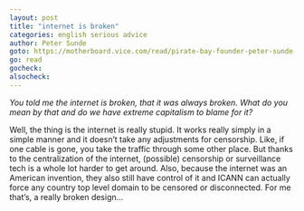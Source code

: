 ```yaml
---
layout: post
title: "internet is broken"
categories: english serious advice
author: Peter Sunde
goto: https://motherboard.vice.com/read/pirate-bay-founder-peter-sunde-i-have-given-up?ref=speak.junglestar.org
go: read
gocheck:
alsocheck:
---
```

_You told me the internet is broken, that it was always broken. What do you mean by that and do we have extreme capitalism to blame for it?_


Well, the thing is the internet is really stupid. It works really simply in a simple manner and it doesn’t take any adjustments for censorship. Like, if one cable is gone, you take the traffic through some other place. But thanks to the centralization of the internet, (possible) censorship or surveillance tech is a whole lot harder to get around. Also, because the internet was an American invention, they also still have control of it and ICANN can actually force any country top level domain to be censored or disconnected. For me that’s, a really broken design...

